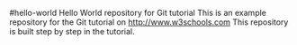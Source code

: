 #hello-world
Hello World repository for Git tutorial
This is an example repository for the Git tutorial on http://www.w3schools.com
This repository is built step by step in the tutorial.